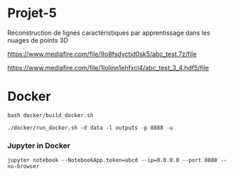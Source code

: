 # Projet-5
Reconstruction de lignes caractéristiques par apprentissage dans les nuages de points 3D

https://www.mediafire.com/file/9o8fsdyctid0sk5/abc_test.7z/file  

https://www.mediafire.com/file/1lolinn1ehfxcl4/abc_test_3_4.hdf5/file

# Docker

```
bash docker/build_docker.sh
```

```
./docker/run_docker.sh -d data -l outputs -p 8888 -u
```

### Jupyter in Docker 

```
jupyter notebook --NotebookApp.token=abcd --ip=0.0.0.0 --port 8888 --no-browser
```
